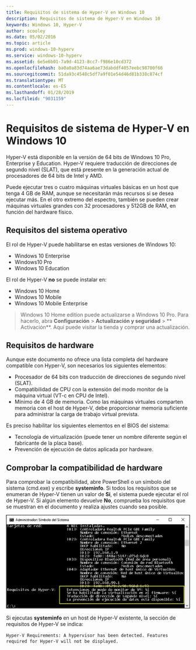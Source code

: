 ```yaml
---
title: Requisitos de sistema de Hyper-V en Windows 10
description: Requisitos de sistema de Hyper-V en Windows 10
keywords: Windows 10, Hyper-V
author: scooley
ms.date: 05/02/2016
ms.topic: article
ms.prod: windows-10-hyperv
ms.service: windows-10-hyperv
ms.assetid: 6e5e6b01-7a9d-4123-8cc7-f986e10cd372
ms.openlocfilehash: ba0a0a83d74aa6ae73dabddf4057eebc98700f66
ms.sourcegitcommit: 51da93c4548c5df7a9f01e54d46d81b338c874cf
ms.translationtype: MT
ms.contentlocale: es-ES
ms.lasthandoff: 01/28/2019
ms.locfileid: "9031159"
---
```

# <a name="windows-10-hyper-v-system-requirements"></a>Requisitos de sistema de Hyper-V en Windows 10

Hyper-V está disponible en la versión de 64 bits de Windows 10 Pro, Enterprise y Education. Hyper-V requiere traducción de direcciones de segundo nivel (SLAT), que está presente en la generación actual de procesadores de 64 bits de Intel y AMD.

Puede ejecutar tres o cuatro máquinas virtuales básicas en un host que tenga 4 GB de RAM, aunque se necesitarán más recursos si se desea ejecutar más. En el otro extremo del espectro, también se pueden crear máquinas virtuales grandes con 32 procesadores y 512GB de RAM, en función del hardware físico.

## <a name="operating-system-requirements"></a>Requisitos del sistema operativo

El rol de Hyper-V puede habilitarse en estas versiones de Windows 10:

- Windows 10 Enterprise
- Windows10 Pro
- Windows 10 Education

El rol de Hyper-V **no** se puede instalar en:

- Windows 10 Home
- Windows 10 Mobile
- Windows 10 Mobile Enterprise

>Windows 10 Home edition puede actualizarse a Windows 10 Pro. Para hacerlo, abra **Configuración** > **Actualización y seguridad** > ** Activación**. Aquí puede visitar la tienda y comprar una actualización.

## <a name="hardware-requirements"></a>Requisitos de hardware

Aunque este documento no ofrece una lista completa del hardware compatible con Hyper-V, son necesarios los siguientes elementos:
    
- Procesador de 64 bits con traducción de direcciones de segundo nivel (SLAT).
- Compatibilidad de CPU con la extensión del modo monitor de la máquina virtual (VT-c en CPU de Intel).
- Mínimo de 4 GB de memoria. Como las máquinas virtuales comparten memoria con el host de Hyper-V, debe proporcionar memoria suficiente para administrar la carga de trabajo virtual prevista.

Es preciso habilitar los siguientes elementos en el BIOS del sistema:
- Tecnología de virtualización (puede tener un nombre diferente según el fabricante de la placa base).
- Prevención de ejecución de datos aplicada por hardware.

## <a name="verify-hardware-compatibility"></a>Comprobar la compatibilidad de hardware

Para comprobar la compatibilidad, abre PowerShell o un símbolo del sistema (cmd.exe) y escribe **systeminfo**. Si todos los requisitos que se enumeran de Hyper-V tienen un valor de **Sí**, el sistema puede ejecutar el rol de Hyper-V. Si algún elemento devuelve **No**, comprueba los requisitos que se muestran en el documento y realiza ajustes cuando sea posible.

![](media/SystemInfo-upd.png)

Si ejecutas **systeminfo** en un host de Hyper-V existente, la sección de requisitos de Hyper-V se indica:

```
Hyper-V Requirements: A hypervisor has been detected. Features required for Hyper-V will not be displayed.
```
